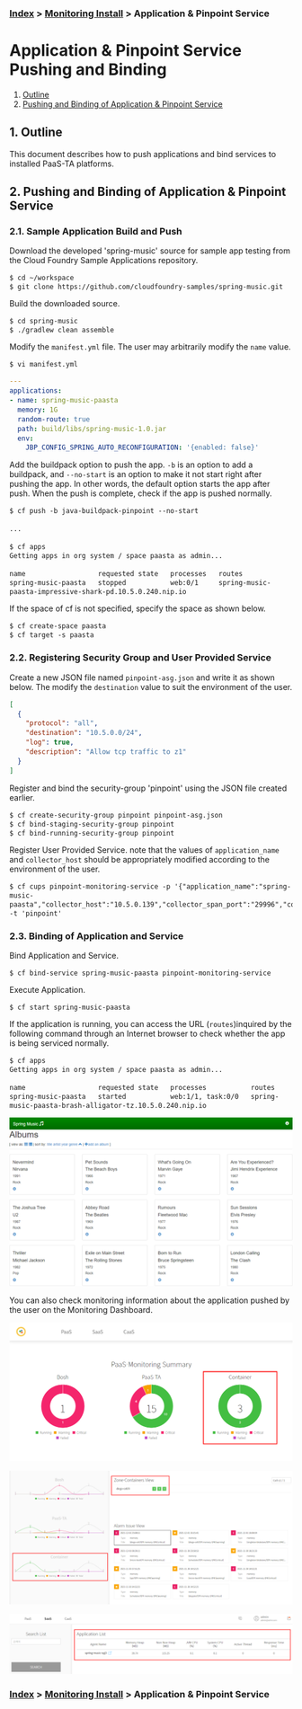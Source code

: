 ### [Index](https://github.com/PaaS-TA/Guide-eng) > [Monitoring Install](PAAS-TA_MONITORING_INSTALL_GUIDE.md) > Application & Pinpoint Service


# Application & Pinpoint Service Pushing and Binding
1. [Outline](#1)
2. [Pushing and Binding of Application & Pinpoint Service](#2)


## <div id="1">1. Outline
This document describes how to push applications and bind services to installed PaaS-TA platforms.


## <div id="2">2. Pushing and Binding of Application & Pinpoint Service


### 2.1. Sample Application Build and Push
Download the developed 'spring-music' source for sample app testing from the Cloud Foundry Sample Applications repository.

```
$ cd ~/workspace
$ git clone https://github.com/cloudfoundry-samples/spring-music.git
```

Build the downloaded source.

```
$ cd spring-music
$ ./gradlew clean assemble
```

Modify the `manifest.yml` file. The user may arbitrarily modify the `name` value.

```
$ vi manifest.yml
```
```yaml
---
applications:
- name: spring-music-paasta
  memory: 1G
  random-route: true
  path: build/libs/spring-music-1.0.jar
  env:
    JBP_CONFIG_SPRING_AUTO_RECONFIGURATION: '{enabled: false}'
```

Add the buildpack option to push the app. `-b` is an option to add a buildpack, and `--no-start` is an option to make it not start right after pushing the app. In other words, the default option starts the app after push. When the push is complete, check if the app is pushed normally.

```
$ cf push -b java-buildpack-pinpoint --no-start

...

$ cf apps
Getting apps in org system / space paasta as admin...

name                  requested state   processes   routes
spring-music-paasta   stopped           web:0/1     spring-music-paasta-impressive-shark-pd.10.5.0.240.nip.io
```

If the space of cf is not specified, specify the space as shown below.

```
$ cf create-space paasta
$ cf target -s paasta
```


### 2.2. Registering Security Group and User Provided Service
Create a new JSON file named `pinpoint-asg.json` and write it as shown below. The modify the `destination` value to suit the environment of the user.

```json
[
  {
    "protocol": "all",
    "destination": "10.5.0.0/24",
    "log": true,
    "description": "Allow tcp traffic to z1"
  }
]
```

Register and bind the security-group 'pinpoint' using the JSON file created earlier.

```
$ cf create-security-group pinpoint pinpoint-asg.json
$ cf bind-staging-security-group pinpoint
$ cf bind-running-security-group pinpoint
```

Register User Provided Service.  note that the values of `application_name` and `collector_host` should be appropriately modified according to the environment of the user.

```
$ cf cups pinpoint-monitoring-service -p '{"application_name":"spring-music-paasta","collector_host":"10.5.0.139","collector_span_port":"29996","collector_stat_port":"29995","collector_tcp_port":"29994"}' -t 'pinpoint'
```


### 2.3. Binding of Application and Service
Bind Application and Service.

```
$ cf bind-service spring-music-paasta pinpoint-monitoring-service
```

Execute Application.

```
$ cf start spring-music-paasta
```

If the application is running, you can access the URL (`routes`)inquired by the following command through an Internet browser to check whether the app is being serviced normally.

```
$ cf apps
Getting apps in org system / space paasta as admin...

name                  requested state   processes           routes
spring-music-paasta   started           web:1/1, task:0/0   spring-music-paasta-brash-alligator-tz.10.5.0.240.nip.io
```

![](images/cf_pushed_spring_music_app.png)

You can also check monitoring information about the application pushed by the user on the Monitoring Dashboard.

![](images/cf_pushed_spring_music_app_info_on_monitoring-dashboard_01.png)

![](images/cf_pushed_spring_music_app_info_on_monitoring-dashboard_02.png)

![](images/cf_pushed_spring_music_app_info_on_monitoring-dashboard_03.png)



### [Index](https://github.com/PaaS-TA/Guide-eng) > [Monitoring Install](PAAS-TA_MONITORING_INSTALL_GUIDE.md) > Application & Pinpoint Service

